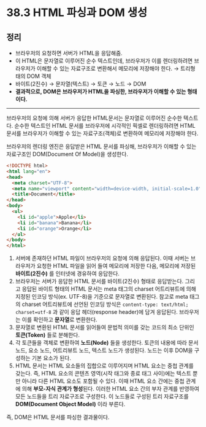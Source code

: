 # 38.3 HTML 파싱과 DOM 생성

## 정리

- 브라우저의 요청하면 서버가 HTML을 응답해줌.
- 이 HTML은 문자열로 이루어진 순수 텍스트인데, 브라우저가 이를 렌더링하려면 브라우저가 이해할 수 있는 자료구조로 변환해서 메모리에 저장해야 한다. → 트리형태의 DOM 객체
- 바이트(2진수) → 문자열(텍스트) → 토큰 → 노드 → DOM
- **결과적으로, DOM은 브라우저가 HTML을 파싱한, 브라우저가 이해할 수 있는 형태이다.**

---

브라우저의 요청에 의해 서버가 응답한 HTML문서는 문자열로 이루어진 순수한 텍스트다. 순수한 텍스트인 HTML 문서를 브라우저에 시각적인 픽셀로 렌더링하려면 HTML문서를 브라우저가 이해할 수 있는 자료구조(객체)로 변환하여 메모리에 저장해야 한다.

브라우저의 렌더링 엔진은 응답받은 HTML 문서를 파싱해, 브라우저가 이해할 수 있는 자료구조인 DOM(Document Of Model)을 생성한다.

```html
<!DOCTYPE html>
<html lang="en">
<head>
  <meta charset="UTF-8">
  <meta name="viewport" content="width=device-width, initial-scale=1.0">
  <title>Document</title>
</head>
<body>
  <ul>
    <li id="apple">Apple</li>
    <li id="banana">Banana</li>
    <li id="orange">Orange</li>
  </ul>
</body>
</html>
```

1. 서버에 존재하던 HTML 파일이 브라우저의 요청에 의해 응답된다. 이때 서버는 브라우저가 요청한 HTML 파일을 읽어 들여 메모리에 저장한 다음, 메모리에 저장된 **바이트(2진수)** 를 인터넷에 경유하여 응답한다.
2. 브라우저는 서버가 응답한 HTML 문서를 바이트(2진수) 형태로 응답받는다. 그리고 응답된 바이트 형태의 HTML 문서는 meta 태그의 charset 어트리뷰트에 의해 지정된 인코딩 방식(ex. UTF-8)을 기준으로 문자열로 변환된다. 참고로 meta 태그의 charset 어트리뷰트에 선언된 인코딩 방식은 `content-type: text/html; charset=utf-8` 과 같이 응답 헤더(response header)에 담겨 응답된다. 브라우저는 이를 확인하고 **문자열**로 변환한다.
3. 문자열로 변환된 HTML 문서를 읽어들여 문법적 의미를 갖는 코드의 최소 단위인 **토큰(Token)** 들로 분해한다.
4. 각 토큰들을 객체로 변환하여 **노드(Node)** 들을 생성한다. 토큰의 내용에 따라 문서 노드, 요소 노드, 어트리뷰트 노드, 텍스트 노드가 생성된다. 노드는 이후 DOM을 구성하는 기본 요소가 된다.
5. HTML 문서는 HTML 요소들의 집합으로 이루어지며 HTML 요소는 중첩 관계를 갖는다. 즉, HTML 요소의 콘텐츠 영역(시작 태그와 종료 태그 사이)에는 텍스트 뿐만 아니라 다른 HTML 요소도 포함될 수 있다. 이때 HTML 요소 간에는 중첩 관계에 의해 **부모-자식 관계가 형성**된다. 이러한 HTML 요소 간의 부자 관계를 반영하여 모든 노드들을 트리 자료구조로 구성한다. 이 노드들로 구성된 트리 자료구조를 **DOM(Document Object Model)** 이라 부른다.

즉, DOM은 HTML 문서를 파싱한 결과물이다.
